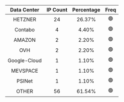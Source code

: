 | Data Center | IP Count | Percentage | Freq |
|:------------:|:--------:|:-----------:|:-----:|
| HETZNER | 24 | 26.37% | 🟢 |
| Contabo | 4 | 4.40% | 🟢 |
| AMAZON | 2 | 2.20% | 🟢 |
| OVH | 2 | 2.20% | 🟢 |
| Google-Cloud | 1 | 1.10% | 🟢 |
| MEVSPACE | 1 | 1.10% | 🟢 |
| PSINet | 1 | 1.10% | 🟢 |
| OTHER | 56 | 61.54% | 🟢 |